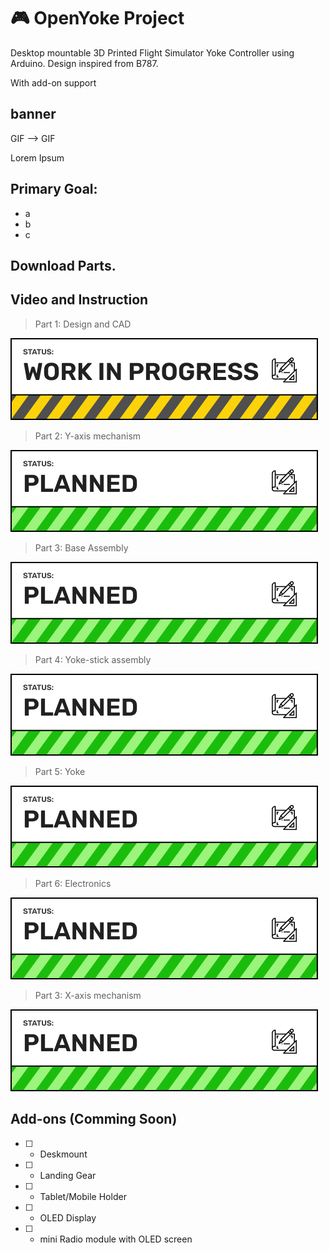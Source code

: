 # 🎮 OpenYoke Project
Desktop mountable 3D Printed Flight Simulator Yoke Controller using Arduino.
Design inspired from B787.

With add-on support

## banner
GIF --> GIF


Lorem Ipsum


## Primary Goal:
- a
- b
- c

## Download Parts.

## Video and Instruction

> Part 1: Design and CAD

![WIP](https://github.com/MSM74588/OpenYoke/blob/main/OpenYoke-icons/WIP-Badge.png?raw=true)

> Part 2: Y-axis mechanism

![WIP](https://github.com/MSM74588/OpenYoke/blob/main/OpenYoke-icons/Planned-Badge.png?raw=true)

> Part 3: Base Assembly 

![WIP](https://github.com/MSM74588/OpenYoke/blob/main/OpenYoke-icons/Planned-Badge.png?raw=true)

> Part 4: Yoke-stick assembly

![WIP](https://github.com/MSM74588/OpenYoke/blob/main/OpenYoke-icons/Planned-Badge.png?raw=true)

> Part 5: Yoke

![WIP](https://github.com/MSM74588/OpenYoke/blob/main/OpenYoke-icons/Planned-Badge.png?raw=true)

> Part 6: Electronics

![WIP](https://github.com/MSM74588/OpenYoke/blob/main/OpenYoke-icons/Planned-Badge.png?raw=true)

> Part 3: X-axis mechanism

![WIP](https://github.com/MSM74588/OpenYoke/blob/main/OpenYoke-icons/Planned-Badge.png?raw=true)

## Add-ons (Comming Soon)

- [ ] - Deskmount

- [ ] - Landing Gear

- [ ] - Tablet/Mobile Holder

- [ ] - OLED Display

- [ ] - mini Radio module with OLED screen
